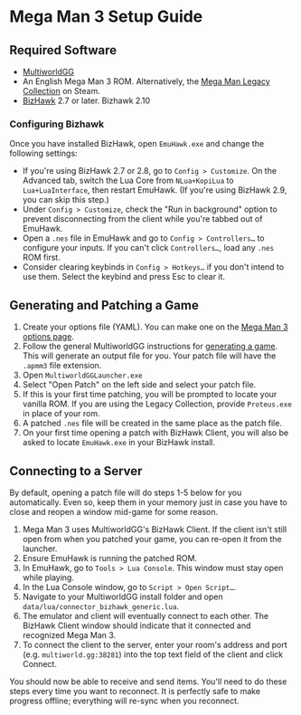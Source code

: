 # Mega Man 3 Setup Guide

## Required Software

- [MultiworldGG](https://github.com/MultiworldGG/MultiworldGG/releases)
- An English Mega Man 3 ROM. Alternatively, the [Mega Man Legacy Collection](https://store.steampowered.com/app/363440/Mega_Man_Legacy_Collection/) on Steam.
- [BizHawk](https://tasvideos.org/BizHawk/ReleaseHistory) 2.7 or later. Bizhawk 2.10

### Configuring Bizhawk

Once you have installed BizHawk, open `EmuHawk.exe` and change the following settings:

- If you're using BizHawk 2.7 or 2.8, go to `Config > Customize`. On the Advanced tab, switch the Lua Core from
`NLua+KopiLua` to `Lua+LuaInterface`, then restart EmuHawk. (If you're using BizHawk 2.9, you can skip this step.)
- Under `Config > Customize`, check the "Run in background" option to prevent disconnecting from the client while you're
tabbed out of EmuHawk.
- Open a `.nes` file in EmuHawk and go to `Config > Controllers…` to configure your inputs. If you can't click
`Controllers…`, load any `.nes` ROM first.
- Consider clearing keybinds in `Config > Hotkeys…` if you don't intend to use them. Select the keybind and press Esc to
clear it.

## Generating and Patching a Game

1. Create your options file (YAML). You can make one on the
[Mega Man 3 options page](../../../games/Mega%20Man%203/player-options).
2. Follow the general MultiworldGG instructions for [generating a game](../../Archipelago/setup/en#generating-a-game).
This will generate an output file for you. Your patch file will have the `.apmm3` file extension.
3. Open `MultiworldGGLauncher.exe`
4. Select "Open Patch" on the left side and select your patch file.
5. If this is your first time patching, you will be prompted to locate your vanilla ROM. If you are using the Legacy 
Collection, provide `Proteus.exe` in place of your rom.
6. A patched `.nes` file will be created in the same place as the patch file.
7. On your first time opening a patch with BizHawk Client, you will also be asked to locate `EmuHawk.exe` in your
BizHawk install.

## Connecting to a Server

By default, opening a patch file will do steps 1-5 below for you automatically. Even so, keep them in your memory just
in case you have to close and reopen a window mid-game for some reason.

1. Mega Man 3 uses MultiworldGG's BizHawk Client. If the client isn't still open from when you patched your game,
you can re-open it from the launcher.
2. Ensure EmuHawk is running the patched ROM.
3. In EmuHawk, go to `Tools > Lua Console`. This window must stay open while playing.
4. In the Lua Console window, go to `Script > Open Script…`.
5. Navigate to your MultiworldGG install folder and open `data/lua/connector_bizhawk_generic.lua`.
6. The emulator and client will eventually connect to each other. The BizHawk Client window should indicate that it
connected and recognized Mega Man 3.
7. To connect the client to the server, enter your room's address and port (e.g. `multiworld.gg:38281`) into the
top text field of the client and click Connect.

You should now be able to receive and send items. You'll need to do these steps every time you want to reconnect. It is
perfectly safe to make progress offline; everything will re-sync when you reconnect.
